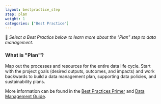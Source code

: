 ```yaml
---
layout: bestpractice_step
step: plan
weight: 1
categories: ["Best Practice"]
---
```

􏰣
*Select a Best Practice below to learn more about the "Plan" step to data management.*

### What is "Plan"?

Map out the processes and resources for the entire data life cycle. Start with the project goals (desired outputs, outcomes, and impacts) and work backwards to build a data management plan, supporting data policies, and sustainability plans.

More information can be found in the [Best Practices Primer](https://www.dataone.org/sites/all/documents/DataONE_BP_Primer_020212.pdf) and [Data Management Guide](https://www.dataone.org/sites/all/documents/DataONE-PPSR-DataManagementGuide.pdf).
